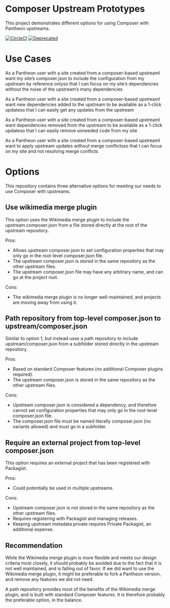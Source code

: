 Composer Upstream Prototypes
============================

This project demonstrates different options for using Composer with Pantheon
upstreams.

[![CircleCI](https://circleci.com/gh/pantheon-systems/composer-upstream-prototypes.svg?style=svg)](https://circleci.com/gh/pantheon-systems/composer-upstream-prototypes)
[![Deprecated](https://img.shields.io/badge/Pantheon-Deprecated-yellow?logo=pantheon&color=FFDC28)](https://pantheon.io/docs/oss-support-levels#deprecated)


Use Cases
=========

As a Pantheon user with a site created from a composer-based upstreamI want my site’s composer.json to include the configuration from my upstream by reference onlyso that I can focus on my site’s dependencies without the noise of the upstream’s many dependencies

As a Pantheon user with a site created from a composer-based upstreamI want new dependencies added to the upstream to be available as a 1-click updateso that I can easily get any updates from the upstream

As a Pantheon user with a site created from a composer-based upstreamI want dependencies removed from the upstream to be available as a 1-click updateso that I can easily remove unneeded code from my site

As a Pantheon user with a site created from a composer-based upstreamI want to apply upstream updates without merge conflictsso that I can focus on my site and not resolving merge conflicts

Options
=======

This repository contains three alternative options for meeting our needs to use Composer with upstreams.

Use wikimedia merge plugin
--------------------------

This option uses the Wikimedia merge plugin to include the upstream.composer.json from a file stored directly at the root of the upstream repository.

Pros:

- Allows upstream composer.json to set configuration properties that may only go in the root-level composer.json file.
- The upstream composer.json is stored in the same repository as the other upstream files.
- The upstream composer.json file may have any arbitrary name, and can go at the project root.

Cons:

- The wikimedia merge plugin is no longer well-maintained, and projects are moving away from using it.

Path repository from top-level composer.json to upstream/composer.json
----------------------------------------------------------------------

Similar to option 1, but instead uses a path repository to include upstream/composer.json from a subfolder stored directly in the upstream repository.

Pros:

- Based on standard Composer features (no additional Composer plugins required).
- The upstream composer.json is stored in the same repository as the other upstream files.

Cons:

- Upstream composer.json is considered a dependency, and therefore cannot set configuration properties that may only go in the root-level composer.json file.
- The composer.json file must be named literally composer.json (no variants allowed) and must go in a subfolder.

Require an external project from top-level composer.json
--------------------------------------------------------

This option requires an external project that has been registered with Packagist.

Pros:

- Could potentially be used in multiple upstreams.

Cons:

- Upstream composer.json is not stored in the same repository as the other upstream files.
- Requires registering with Packagist and managing releases.
- Keeping upstream metadata private requires Private Packagist, an additional expense.

Recommendation
--------------

While the Wikimedia merge plugin is more flexible and meets our design criteria most closely, it should probably be avoided due to the fact that it is not well maintained, and is falling out of favor. If we did want to use the Wikimedia merge plugin, it might be preferable to fork a Pantheon version, and remove any features we did not need.

A path repository provides most of the benefits of the Wikimedia merge plugin, and is built with standard Composer features. It is therefore probably the preferable option, in the balance.
